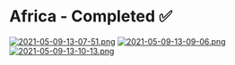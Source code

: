 # Africa - Completed ✅
[![2021-05-09-13-07-51.png](https://i.postimg.cc/6Qzkg9CT/2021-05-09-13-07-51.png)](https://postimg.cc/xkJpbVxS)
[![2021-05-09-13-09-06.png](https://i.postimg.cc/hPWK9tsq/2021-05-09-13-09-06.png)](https://postimg.cc/BtpW3sRh)
[![2021-05-09-13-10-13.png](https://i.postimg.cc/jSvK0Qbs/2021-05-09-13-10-13.png)](https://postimg.cc/687FCZqS)

